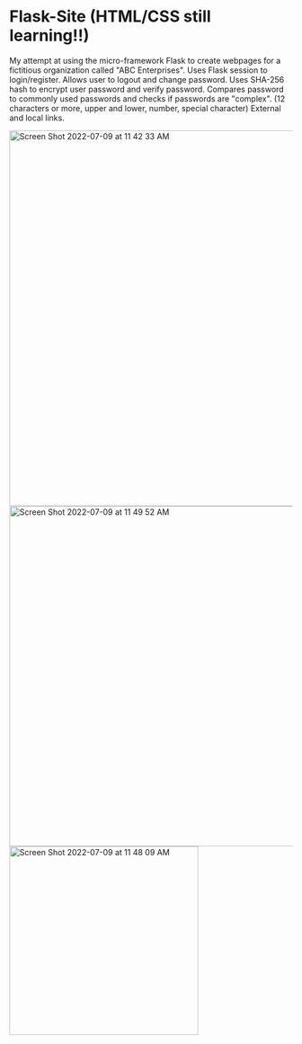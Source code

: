 # Flask-Site (HTML/CSS still learning!!)
My attempt at using the micro-framework Flask to create webpages for a fictitious organization called "ABC Enterprises".
Uses Flask session to login/register.
Allows user to logout and change password.
Uses SHA-256 hash to encrypt user password and verify password.
Compares password to commonly used passwords and checks if passwords are "complex". (12 characters or more, upper and lower, number, special character)
External and local links. 

<img width="669" alt="Screen Shot 2022-07-09 at 11 42 33 AM" src="https://user-images.githubusercontent.com/59486235/178112818-2ebccd8a-23d0-41f3-a83a-a2e823a0dba3.png">
<img width="606" alt="Screen Shot 2022-07-09 at 11 49 52 AM" src="https://user-images.githubusercontent.com/59486235/178113001-3caec5f8-0cd4-4466-a7a9-4883c540d39c.png">



<img width="336" alt="Screen Shot 2022-07-09 at 11 48 09 AM" src="https://user-images.githubusercontent.com/59486235/178112914-f27c7b6d-69c1-4ed7-b236-141105ad272c.png">
